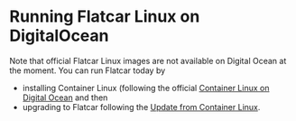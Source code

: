 # Running Flatcar Linux on DigitalOcean

Note that official Flatcar Linux images are not available on Digital Ocean at the moment. You can run Flatcar today by

* installing Container Linux (following the official [Container Linux on Digital Ocean](https://github.com/coreos/docs/blob/master/os/booting-on-digitalocean.md) and then
* upgrading to Flatcar following the [Update from Container Linux](./flatcar-update-from-container-linux.md).
